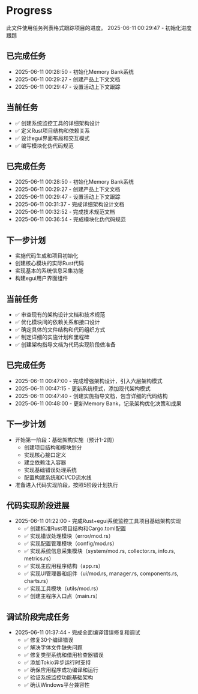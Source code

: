# Progress

此文件使用任务列表格式跟踪项目的进度。
2025-06-11 00:29:47 - 初始化进度跟踪

## 已完成任务

* 2025-06-11 00:28:50 - 初始化Memory Bank系统
* 2025-06-11 00:29:27 - 创建产品上下文文档
* 2025-06-11 00:29:47 - 设置活动上下文跟踪

## 当前任务

* ✅ 创建系统监控工具的详细架构设计
* ✅ 定义Rust项目结构和依赖关系
* ✅ 设计egui界面布局和交互模式
* ✅ 编写模块化伪代码规范

## 已完成任务

* 2025-06-11 00:28:50 - 初始化Memory Bank系统
* 2025-06-11 00:29:27 - 创建产品上下文文档
* 2025-06-11 00:29:47 - 设置活动上下文跟踪
* 2025-06-11 00:31:37 - 完成详细架构设计文档
* 2025-06-11 00:32:52 - 完成技术规范文档
* 2025-06-11 00:36:54 - 完成模块化伪代码规范

## 下一步计划

* 实施代码生成和项目初始化
* 创建核心模块的实际Rust代码
* 实现基本的系统信息采集功能
* 构建egui用户界面组件
## 当前任务

* ✅ 审查现有的架构设计文档和技术规范
* ✅ 优化模块间的依赖关系和接口设计
* ✅ 确定具体的文件结构和代码组织方式
* ✅ 制定详细的实施计划和里程碑
* ✅ 创建架构指导文档为代码实现阶段做准备

## 已完成任务

* 2025-06-11 00:47:00 - 完成增强架构设计，引入六层架构模式
* 2025-06-11 00:47:15 - 更新系统模式，添加现代架构模式
* 2025-06-11 00:47:40 - 创建实施指导文档，包含详细的代码结构
* 2025-06-11 00:48:00 - 更新Memory Bank，记录架构优化决策和成果

## 下一步计划

* 开始第一阶段：基础架构实施（预计1-2周）
  - 创建项目结构和模块划分
  - 实现核心接口定义
  - 建立依赖注入容器
  - 实现基础错误处理系统
  - 配置构建系统和CI/CD流水线
* 准备进入代码实现阶段，按照5阶段计划执行
## 代码实现阶段进展

* 2025-06-11 01:22:00 - 完成Rust+egui系统监控工具项目基础架构实现
  - ✅ 创建标准Rust项目结构和Cargo.toml配置
  - ✅ 实现错误处理模块（error/mod.rs）
  - ✅ 实现配置管理模块（config/mod.rs）
  - ✅ 实现系统信息采集模块（system/mod.rs, collector.rs, info.rs, metrics.rs）
  - ✅ 实现主应用程序结构（app.rs）
  - ✅ 实现UI管理器和组件（ui/mod.rs, manager.rs, components.rs, charts.rs）
  - ✅ 实现工具模块（utils/mod.rs）
  - ✅ 创建主程序入口点（main.rs）
## 调试阶段完成任务

* 2025-06-11 01:37:44 - 完成全面编译错误修复和调试
  - ✅ 修复30个编译错误
  - ✅ 解决字体文件缺失问题
  - ✅ 修复类型系统和借用检查器错误
  - ✅ 添加Tokio异步运行时支持
  - ✅ 确保应用程序成功编译和运行
  - ✅ 验证系统监控功能基础架构
  - ✅ 确认Windows平台兼容性